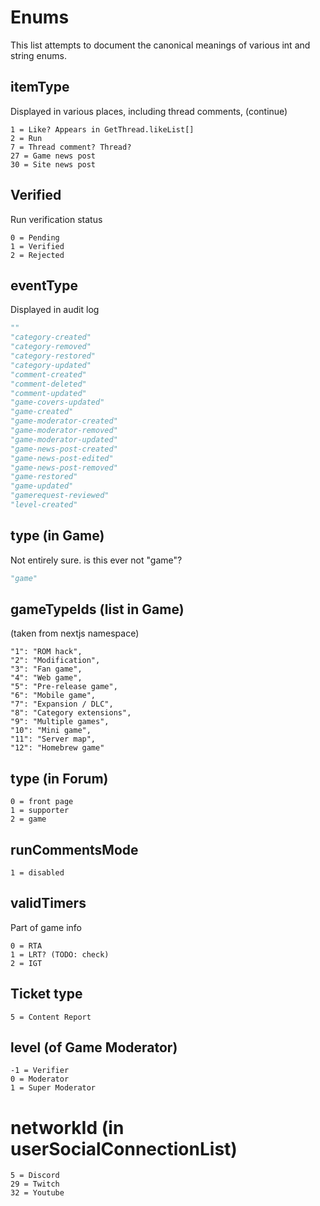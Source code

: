 # Enums

This list attempts to document the canonical meanings of various int and string enums.

## itemType
Displayed in various places, including thread comments, (continue)
```
1 = Like? Appears in GetThread.likeList[]
2 = Run
7 = Thread comment? Thread?
27 = Game news post
30 = Site news post
```

## Verified
Run verification status
```
0 = Pending
1 = Verified
2 = Rejected
```

## eventType
Displayed in audit log
```py
""
"category-created"
"category-removed"
"category-restored"
"category-updated"
"comment-created"
"comment-deleted"
"comment-updated"
"game-covers-updated"
"game-created"
"game-moderator-created"
"game-moderator-removed"
"game-moderator-updated"
"game-news-post-created"
"game-news-post-edited"
"game-news-post-removed"
"game-restored"
"game-updated"
"gamerequest-reviewed"
"level-created"
```

## type (in Game)
Not entirely sure. is this ever not "game"?
```py
"game"
```

## gameTypeIds (list in Game)
(taken from nextjs namespace)
```
"1": "ROM hack",
"2": "Modification",
"3": "Fan game",
"4": "Web game",
"5": "Pre-release game",
"6": "Mobile game",
"7": "Expansion / DLC",
"8": "Category extensions",
"9": "Multiple games",
"10": "Mini game",
"11": "Server map",
"12": "Homebrew game"
```

## type (in Forum)
```
0 = front page
1 = supporter
2 = game
```

## runCommentsMode
```
1 = disabled
```

## validTimers
Part of game info
```
0 = RTA
1 = LRT? (TODO: check)
2 = IGT
```

## Ticket type
```
5 = Content Report
```

## level (of Game Moderator)
```
-1 = Verifier
0 = Moderator
1 = Super Moderator
```

# networkId (in userSocialConnectionList)
```
5 = Discord
29 = Twitch
32 = Youtube
```